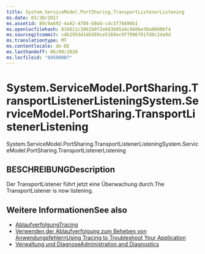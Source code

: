 ```yaml
---
title: System.ServiceModel.PortSharing.TransportListenerListening
ms.date: 03/30/2017
ms.assetid: 89c9a692-4a42-4704-b0dd-c4c5f78498b1
ms.openlocfilehash: 816611c3062b0f2e683b05a9c660be30a0090bf4
ms.sourcegitcommit: cdb295dd1db589ce5169ac9ff096f01fd0c2da9d
ms.translationtype: MT
ms.contentlocale: de-DE
ms.lasthandoff: 06/09/2020
ms.locfileid: "84598007"
---
```

# <a name="systemservicemodelportsharingtransportlistenerlistening"></a><span data-ttu-id="8abfa-102">System.ServiceModel.PortSharing.TransportListenerListening</span><span class="sxs-lookup"><span data-stu-id="8abfa-102">System.ServiceModel.PortSharing.TransportListenerListening</span></span>
<span data-ttu-id="8abfa-103">System.ServiceModel.PortSharing.TransportListenerListening</span><span class="sxs-lookup"><span data-stu-id="8abfa-103">System.ServiceModel.PortSharing.TransportListenerListening</span></span>  
  
## <a name="description"></a><span data-ttu-id="8abfa-104">BESCHREIBUNG</span><span class="sxs-lookup"><span data-stu-id="8abfa-104">Description</span></span>  
 <span data-ttu-id="8abfa-105">Der TransportListener führt jetzt eine Überwachung durch.</span><span class="sxs-lookup"><span data-stu-id="8abfa-105">The TransportListener is now listening.</span></span>  
  
## <a name="see-also"></a><span data-ttu-id="8abfa-106">Weitere Informationen</span><span class="sxs-lookup"><span data-stu-id="8abfa-106">See also</span></span>

- [<span data-ttu-id="8abfa-107">Ablaufverfolgung</span><span class="sxs-lookup"><span data-stu-id="8abfa-107">Tracing</span></span>](index.md)
- [<span data-ttu-id="8abfa-108">Verwenden der Ablaufverfolgung zum Beheben von Anwendungsfehlern</span><span class="sxs-lookup"><span data-stu-id="8abfa-108">Using Tracing to Troubleshoot Your Application</span></span>](using-tracing-to-troubleshoot-your-application.md)
- [<span data-ttu-id="8abfa-109">Verwaltung und Diagnose</span><span class="sxs-lookup"><span data-stu-id="8abfa-109">Administration and Diagnostics</span></span>](../index.md)
